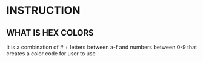 # INSTRUCTION 

## WHAT IS HEX COLORS
It is a combination of # + letters between a-f and numbers between 0-9 that creates a color code for user to use

